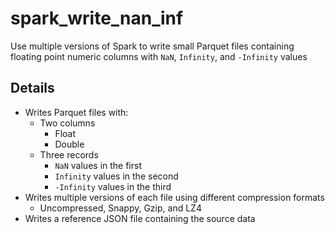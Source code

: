 # spark_write_nan_inf
Use multiple versions of Spark to write small Parquet files containing floating point numeric columns with `NaN`, `Infinity`, and `-Infinity` values

## Details
- Writes Parquet files with:
  - Two columns
    - Float
    - Double
  - Three records
    - `NaN` values in the first
    - `Infinity` values in the second
    - `-Infinity` values in the third
- Writes multiple versions of each file using different compression formats
  - Uncompressed, Snappy, Gzip, and LZ4
- Writes a reference JSON file containing the source data
